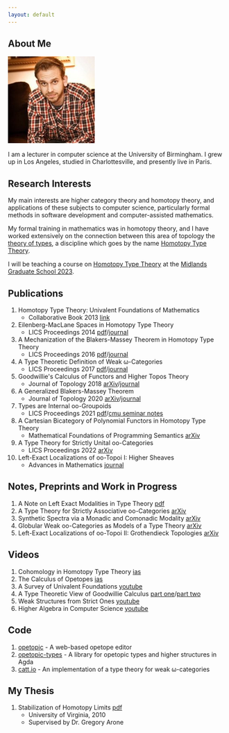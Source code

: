 ```yaml
---
layout: default
---
```


## About Me

<img class="profile-picture" src="files/eric.jpg">

I am a lecturer in computer science at the University of Birmingham. I
grew up in Los Angeles, studied in Charlottesville, and presently live
in Paris.

## Research Interests

My main interests are higher category theory and homotopy theory, and
applications of these subjects to computer science, particularly
formal methods in software development and computer-assisted
mathematics. 

My formal training in mathematics was in homotopy theory, and I have
worked extensively on the connection between this area of topology the
[theory of types](https://en.wikipedia.org/wiki/Type_theory), a
discipline which goes by the name [Homotopy Type
Theory](http://www.homotopytypetheory.org).

I will be teaching a course on [Homotopy Type Theory](hott.html) at
the [Midlands Graduate School 2023](https://www.cs.bham.ac.uk/~mhe/events/MGS23/). 

## Publications

1. Homotopy Type Theory: Univalent Foundations of Mathematics
   * Collaborative Book 2013 [link](https://homotopytypetheory.org/book/)
1. Eilenberg-MacLane Spaces in Homotopy Type Theory 
   * LICS Proceedings 2014 [pdf](files/emhott.pdf)/[journal](https://dl.acm.org/citation.cfm?id=2603088)
1. A Mechanization of the Blakers-Massey Theorem in Homotopy Type Theory
   * LICS Proceedings 2016 [pdf](files/bmhott.pdf)/[journal](https://ieeexplore.ieee.org/document/8576476)
1. A Type Theoretic Definition of Weak &omega;-Categories
   * LICS Proceedings 2017 [pdf](files/catt.pdf)/[journal](https://ieeexplore.ieee.org/document/8005124)
1. Goodwillie's Calculus of Functors and Higher Topos Theory 
   * Journal of Topology 2018 [arXiv](https://arxiv.org/abs/1703.09632)/[journal](https://londmathsoc.onlinelibrary.wiley.com/doi/pdf/10.1112/topo.12082)
1. A Generalized Blakers-Massey Theorem
   * Journal of Topology 2020 [arXiv](https://arxiv.org/abs/1703.09050)/[journal](https://londmathsoc.onlinelibrary.wiley.com/doi/abs/10.1112/topo.12163)
1. Types are Internal oo-Groupoids
   * LICS Proceedings 2021 [pdf](files/type-int-grpds.pdf)/[cmu seminar notes](files/cmu-hott-seminar-notes.pdf)
1. A Cartesian Bicategory of Polynomial Functors in Homotopy Type Theory
   * Mathematical Foundations of Programming Semantics [arXiv](https://arxiv.org/abs/2112.14050)
1. A Type Theory for Strictly Unital oo-Categories 
   * LICS Proceedings 2022 [arXiv](https://arxiv.org/abs/2007.08307)
1. Left-Exact Localizations of oo-Topoi I: Higher Sheaves 
   * Advances in Mathematics [journal](https://www.sciencedirect.com/science/article/pii/S0001870822000846)
   

## Notes, Preprints and Work in Progress

1. A Note on Left Exact Modalities in Type Theory [pdf](files/lmhtt.pdf)
1. A Type Theory for Strictly Associative oo-Categories [arXiv](https://arxiv.org/abs/2109.01513)
1. Synthetic Spectra via a Monadic and Comonadic Modality [arXiv](https://arxiv.org/abs/2102.04099)
1. Globular Weak oo-Categories as Models of a Type Theory [arXiv](https://arxiv.org/abs/2106.04475)
1. Left-Exact Localizations of oo-Topoi II: Grothendieck Topologies [arXiv](https://arxiv.org/abs/2201.01236)

## Videos

1. Cohomology in Homotopy Type Theory [ias](https://video.ias.edu/univalent/1213/0306-EricFinster)
1. The Calculus of Opetopes [ias](https://video.ias.edu/1213/univalent/0131-EricFinster)
1. A Survey of Univalent Foundations [youtube](https://www.youtube.com/watch?v=z3IBvmrcObg)
1. A Type Theoretic View of Goodwillie Calculus [part one](https://www.youtube.com/watch?v=bcUk4l6B8jI)/[part two](https://www.youtube.com/watch?v=xIHq6XcVEBE)
1. Weak Structures from Strict Ones [youtube](https://www.youtube.com/watch?v=wz3h59rnhOU)
1. Higher Algebra in Computer Science [youtube](https://www.youtube.com/watch?v=pD8M4u30dHM)

## Code

1. [opetopic](https://github.com/ericfinster/opetopic) - A web-based opetope editor
1. [opetopic-types](https://github.com/ericfinster/opetopic-types) - A library for opetopic types and higher structures in Agda
1. [catt.io](https://github.com/ericfinster/catt.io) - An implementation of a type theory for weak &omega;-categories

## My Thesis

1. Stabilization of Homotopy Limits [pdf](files/thesis.pdf)
   * University of Virginia, 2010
   * Supervised by Dr. Gregory Arone
